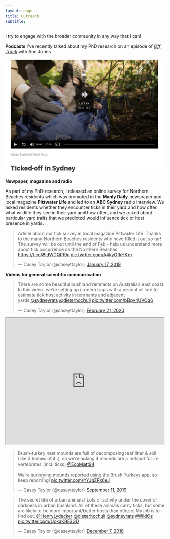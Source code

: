 ```yaml
---
layout: page
title: Outreach
subtitle: 
---
```

I try to engage with the broader community in any way that I can!

**Podcasts**
I've recently talked about my PhD research on an episode of [_Off Track_](https://www.abc.net.au/radionational/programs/offtrack/bandicoots-and-ticks/13513134) with Ann Jones

<img src="/images/Off track screenshot.png" width="500" height="365" align="center">

**Newpaper, magazine and radio**

As part of my PhD research, I released an online survey for Northern Beaches residents which was promoted in the **Manly Daily** newspaper and local magazine **Pittwater Life** and led to an **ABC Sydney** radio interview. We asked residents whether they encounter ticks in their yard and how often, what wildlife they see in their yard and how often, and we asked about particular yard traits that we predicted would influence tick or host presence in yards.

<blockquote class="twitter-tweet"><p lang="en" dir="ltr">Article about our tick survey in local magazine Pittwater Life. Thanks to the many Northern Beaches residents who have filled it out so far! The survey will be out until the end of Feb - help us understand more about tick occurrence on the Northern Beaches <a href="https://t.co/8ldWDQtR9u">https://t.co/8ldWDQtR9u</a> <a href="https://t.co/A4kyOfkHKm">pic.twitter.com/A4kyOfkHKm</a></p>&mdash; Casey Taylor (@caseyttaylor) <a href="https://twitter.com/caseyttaylor/status/1085781673470357504?ref_src=twsrc%5Etfw">January 17, 2019</a></blockquote> <script async src="https://platform.twitter.com/widgets.js" charset="utf-8"></script>

**Videos for general scientific communication**
<blockquote class="twitter-tweet"><p lang="en" dir="ltr">There are some beautiful bushland remnants on Australia’s east coast. In this video, we’re setting up camera traps with a peanut oil lure to estimate tick host activity in remnants and adjacent yards.<a href="https://twitter.com/sydneyrats?ref_src=twsrc%5Etfw">@sydneyrats</a> <a href="https://twitter.com/dieterhochuli?ref_src=twsrc%5Etfw">@dieterhochuli</a> <a href="https://t.co/bBpv4UVOg6">pic.twitter.com/bBpv4UVOg6</a></p>&mdash; Casey Taylor (@caseyttaylor) <a href="https://twitter.com/caseyttaylor/status/1230722334295654403?ref_src=twsrc%5Etfw">February 21, 2020</a></blockquote> <script async src="https://platform.twitter.com/widgets.js" charset="utf-8"></script>

<iframe width="500" height="400"
src="https://youtube/embed/_VlgFX4BdKI">
</iframe>

<blockquote class="twitter-tweet"><p lang="en" dir="ltr">Brush-turkey nest mounds are full of decomposing leaf litter &amp; soil (like 3 tonnes of it..), so we’re asking if mounds are a hotspot for invertebrates (incl. ticks) <a href="https://twitter.com/EcoMatt94?ref_src=twsrc%5Etfw">@EcoMatt94</a> <br><br>We’re surveying mounds reported using the Brush Turkeys app, so keep reporting! <a href="https://t.co/hYJqZPx6eJ">pic.twitter.com/hYJqZPx6eJ</a></p>&mdash; Casey Taylor (@caseyttaylor) <a href="https://twitter.com/caseyttaylor/status/1171693186244153344?ref_src=twsrc%5Etfw">September 11, 2019</a></blockquote> <script async src="https://platform.twitter.com/widgets.js" charset="utf-8"></script>

<blockquote class="twitter-tweet"><p lang="en" dir="ltr">The secret life of urban animals! Lots of activity under the cover of darkness in urban bushland. All of these animals carry ticks, but some are likely to be more important/better hosts than others! My job is to find out. <a href="https://twitter.com/HenryLydecker?ref_src=twsrc%5Etfw">@HenryLydecker</a> <a href="https://twitter.com/dieterhochuli?ref_src=twsrc%5Etfw">@dieterhochuli</a> <a href="https://twitter.com/sydneyrats?ref_src=twsrc%5Etfw">@sydneyrats</a> <a href="https://twitter.com/hashtag/WildOz?src=hash&amp;ref_src=twsrc%5Etfw">#WildOz</a> <a href="https://t.co/UokaKBE3GD">pic.twitter.com/UokaKBE3GD</a></p>&mdash; Casey Taylor (@caseyttaylor) <a href="https://twitter.com/caseyttaylor/status/1070938812744794112?ref_src=twsrc%5Etfw">December 7, 2018</a></blockquote> <script async src="https://platform.twitter.com/widgets.js" charset="utf-8"></script>


